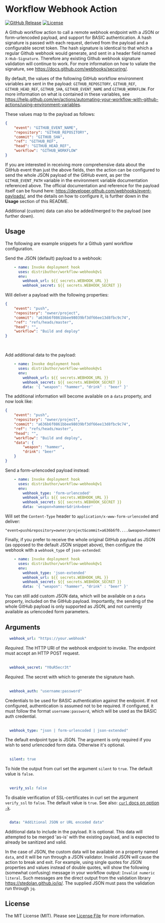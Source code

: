 # Workflow Webhook Action

[![GitHub Release][ico-release]][link-github-release]
[![License][ico-license]](LICENSE)

A Github workflow action to call a remote webhook endpoint with a JSON or form-urlencoded
payload, and support for BASIC authentication. A hash signature is passed with each request, 
derived from the payload and a configurable secret token. The hash signature is 
identical to that which a regular Github webhook would generate, and sent in a header 
field named `X-Hub-Signature`. Therefore any existing Github webhook signature 
validation will continue to work. For more information on how to valiate the signature, 
see <https://docs.github.com/webhooks/securing/>.

By default, the values of the following GitHub workflow environment variables are sent in the 
payload: `GITHUB_REPOSITORY`, `GITHUB_REF`, `GITHUB_HEAD_REF`, `GITHUB_SHA`, `GITHUB_EVENT_NAME` 
and `GITHUB_WORKFLOW`. For more information on what is contained in these variables, see 
<https://help.github.com/en/actions/automating-your-workflow-with-github-actions/using-environment-variables>. 

These values map to the payload as follows:

```json
{
    "event": "GITHUB_EVENT_NAME",
    "repository": "GITHUB_REPOSITORY",
    "commit": "GITHUB_SHA",
    "ref": "GITHUB_REF",
    "head": "GITHUB_HEAD_REF",
    "workflow": "GITHUB_WORKFLOW"
}
```

If you are interested in receiving more comprehensive data about the GitHub event than just the 
above fields, then the action can be configured to send the whole JSON payload of the GitHub event, 
as per the `GITHUB_EVENT_PATH` variable in the environment variable documentation referenced above. 
The official documentation and reference for the payload itself can be found here: 
<https://developer.github.com/webhooks/event-payloads/>, and the details on how to configure it, 
is further down in the **Usage** section of this README.

Additional (custom) data can also be added/merged to the payload (see further down).


## Usage

The following are example snippets for a Github yaml workflow configuration. <br/>

Send the JSON (default) payload to a webhook:

```yml
    - name: Invoke deployment hook
      uses: distributhor/workflow-webhook@v1
      env:
        webhook_url: ${{ secrets.WEBHOOK_URL }}
        webhook_secret: ${{ secrets.WEBHOOK_SECRET }}
```

Will deliver a payload with the following properties:

```json
{
    "event": "push",
    "repository": "owner/project",
    "commit": "a636b6f0861bbee98039bf3df66ee13d8fbc9c74",
    "ref": "refs/heads/master",
    "head": "",
    "workflow": "Build and deploy"
}
```
<br/>

Add additional data to the payload:

```yml
    - name: Invoke deployment hook
      uses: distributhor/workflow-webhook@v1
      env:
        webhook_url: ${{ secrets.WEBHOOK_URL }}
        webhook_secret: ${{ secrets.WEBHOOK_SECRET }}
        data: '{ "weapon": "hammer", "drink" : "beer" }'
```

The additional information will become available on a `data` property,
and now look like:

```json
{
    "event": "push",
    "repository": "owner/project",
    "commit": "a636b6f0861bbee98039bf3df66ee13d8fbc9c74",
    "ref": "refs/heads/master",
    "head": "",
    "workflow": "Build and deploy",
    "data": {
        "weapon": "hammer",
        "drink": "beer"
    }
}
```

Send a form-urlencoded payload instead:

```yml
    - name: Invoke deployment hook
      uses: distributhor/workflow-webhook@v1
      env:
        webhook_type: 'form-urlencoded'
        webhook_url: ${{ secrets.WEBHOOK_URL }}
        webhook_secret: ${{ secrets.WEBHOOK_SECRET }}
        data: 'weapon=hammer&drink=beer'
```

Will set the `Content-Type` header to `application/x-www-form-urlencoded` and deliver:

```csv
"event=push&repository=owner/project&commit=a636b6f0....&weapon=hammer&drink=beer"
```

Finally, if you prefer to receive the whole original GitHub payload as JSON (as opposed 
to the default JSON snippet above), then configure the webhook with a `webhook_type` of
`json-extended`:

```yml
    - name: Invoke deployment hook
      uses: distributhor/workflow-webhook@v1
      env:
        webhook_type: 'json-extended'
        webhook_url: ${{ secrets.WEBHOOK_URL }}
        webhook_secret: ${{ secrets.WEBHOOK_SECRET }}
        data: '{ "weapon": "hammer", "drink" : "beer" }'
```

You can still add custom JSON data, which will be available on a `data` property, included 
on the GitHub payload. Importantly, the sending of the whole GitHub payload
is only supported as JSON, and not currently available as urlencoded form parameters.

## Arguments

```yml 
  webhook_url: "https://your.webhook"
```

*Required*. The HTTP URI of the webhook endpoint to invoke. The endpoint must accept 
an HTTP POST request. <br/><br/>


```yml 
  webhook_secret: "Y0uR5ecr3t"
```

*Required*. The secret with which to generate the signature hash. <br/><br/>

```yml 
  webhook_auth: "username:password"
```

Credentials to be used for BASIC authentication against the endpoint. If not configured,
authentication is assumed not to be required. If configured, it must follow the format
`username:password`, which will be used as the BASIC auth credential.<br/><br/>

```yml 
  webhook_type: "json | form-urlencoded | json-extended"
```

The default endpoint type is JSON. The argument is only required if you wish to send urlencoded form data. 
Otherwise it's optional. <br/><br/>


```yml 
  silent: true
```

To hide the output from curl set the argument `silent` to `true`. The default value is `false`.<br/><br/>

```yml 
  verify_ssl: false
```

To disable verification of SSL-certificates in curl set the argument `verify_ssl` to `false`. The default value is `true`. See also: [`curl` docs on option `-k`](https://curl.se/docs/manpage.html#-k).<br/><br/>


```yml 
  data: "Additional JSON or URL encoded data"
```


Additional data to include in the payload. It is optional. This data will attempted to be 
merged 'as-is' with the existing payload, and is expected to already be sanitized and valid.

In the case of JSON, the custom data will be available on a property named `data`, and it will be 
run through a JSON validator. Invalid JSON will cause the action to break and exit. For example, using 
single quotes for JSON properties and values instead of double quotes, will show the 
following (somewhat confusing) message in your workflow output: `Invalid numeric literal`. 
Such messages are the direct output from the validation library <https://stedolan.github.io/jq/>. 
The supplied JSON must pass the validation run through `jq`.


## License

The MIT License (MIT). Please see [License File](LICENSE) for more information.

[ico-release]: https://img.shields.io/github/tag/distributhor/workflow-webhook.svg
[ico-license]: https://img.shields.io/badge/license-MIT-brightgreen.svg
[link-github-release]: https://github.com/distributhor/workflow-webhook/releases
